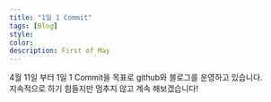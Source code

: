 ```yaml
---
title: "1일 1 Commit"
tags: [Blog]
style: 
color:
description: First of May
---
```

4월 11일 부터 1일 1 Commit을 목표로 github와 블로그를 운영하고 있습니다. <br/>
지속적으로 하기 힘들지만 멈추지 않고 계속 해보겠습니다!